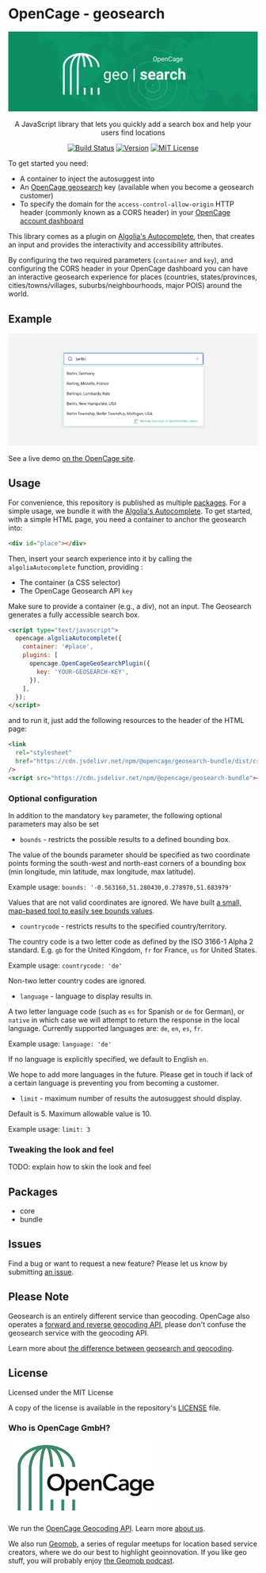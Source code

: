 # OpenCage - geosearch

<div align="center">

[![header](/resources/OpenCage-geosearch-header.png)](https://opencagedata.com/geosearch)

<p>A JavaScript library that lets you quickly add a search box and help your users find locations</p>

[![Build Status](https://app.travis-ci.com/OpenCageData/geosearch.svg?token=8YN5QSo2Lnt3LymLoxZZ&branch=develop)](https://app.travis-ci.com/OpenCageData/geosearch)
[![Version](https://img.shields.io/npm/v/@opencage/geosearch-core.svg?style=flat-square)](https://www.npmjs.com/package/@opencage/geosearch-core)
[![MIT License](https://img.shields.io/badge/License-MIT-green.svg?style=flat-square)](LICENSE)

</div>

To get started you need:

- A container to inject the autosuggest into
- An [OpenCage geosearch](https://opencagedata.com/geosearch) key (available when you become a geosearch customer)
- To specify the domain for the `access-control-allow-origin` HTTP header (commonly known as a CORS header) in your [OpenCage account dashboard](https://opencagedata.com/dashboard)

This library comes as a plugin on [Algolia's Autocomplete](https://github.com/algolia/autocomplete), then, that creates an input and provides the interactivity and accessibility attributes.

By configuring the two required parameters (`container` and `key`), and configuring the CORS header in your OpenCage dashboard you can have an interactive geosearch experience for places (countries, states/provinces, cities/towns/villages, suburbs/neighbourhoods, major POIS) around the world.

## Example

![header](/resources/screenshot-results-berlin.png)

See a live demo [on the OpenCage site](https://opencagedata.com/geosearch).

## Usage

For convenience, this repository is published as multiple [packages](#Packages). For a simple usage, we bundle it with the [Algolia's Autocomplete](https://github.com/algolia/autocomplete).
To get started, with a simple HTML page, you need a container to anchor the geosearch into:

```html
<div id="place"></div>
```

Then, insert your search experience into it by calling the `algoliaAutocomplete` function, providing :

- The container (a CSS selector)
- The OpenCage Geosearch API `key`

Make sure to provide a container (e.g., a div), not an input. The Geosearch generates a fully accessible search box.

```html
<script type="text/javascript">
  opencage.algoliaAutocomplete({
    container: '#place',
    plugins: [
      opencage.OpenCageGeoSearchPlugin({
        key: 'YOUR-GEOSEARCH-KEY',
      }),
    ],
  });
</script>
```

and to run it, just add the following resources to the header of the HTML page:

```html
<link
  rel="stylesheet"
  href="https://cdn.jsdelivr.net/npm/@opencage/geosearch-bundle/dist/css/autocomplete-theme-classic.min.css"
/>
<script src="https://cdn.jsdelivr.net/npm/@opencage/geosearch-bundle"></script>
```

### Optional configuration

In addition to the mandatory `key` parameter, the following optional parameters may also be set

  * `bounds` - restricts the possible results to a defined bounding box.

  The value of the bounds parameter should be specified as two coordinate points forming the south-west and north-east corners of a bounding box (min longitude, min latitude, max longitude, max latitude).

  Example usage:
    `bounds: '-0.563160,51.280430,0.278970,51.683979'`

  Values that are not valid coordinates are ignored. We have built [a small, map-based tool to easily see bounds values](https://opencagedata.com/bounds-finder). 
 
  * `countrycode` - restricts results to the specified country/territory.

  The country code is a two letter code as defined by the ISO 3166-1 Alpha 2 standard. E.g. `gb` for the United Kingdom, `fr` for France, `us` for United States.

  Example usage:
    `countrycode: 'de'`

  Non-two letter country codes are ignored. 
  
  * `language` - language to display results in.

  A two letter language code (such as `es` for Spanish or `de` for German), or `native` in which case we will attempt to return the response in the local language.
  Currently supported languages are: `de`, `en`, `es`, `fr`.

  Example usage:
    `language: 'de'`

  If no language is explicitly specified, we default to English `en`. 
  
  We hope to add more languages in the future. Please get in touch if lack of a certain language is preventing you from becoming a customer. 

  * `limit` - maximum number of results the autosuggest should display.
  
  Default is 5. Maximum allowable value is 10.

  Example usage:
    `limit: 3`

### Tweaking the look and feel

TODO: explain how to skin the look and feel

## Packages

- core
- bundle

## Issues

Find a bug or want to request a new feature? Please let us know by submitting [an issue](https://github.com/OpenCageData/geosearch/issues).

## Please Note

Geosearch is an entirely different service than geocoding. OpenCage also operates a [forward and reverse geocoding API](https://opencagedata.com/api), please don't confuse the geosearch service with the geocoding API. 

Learn more about [the difference between geosearch and geocoding](https://opencagedata.com/guides/the-difference-between-geocoding-and-geosearch). 

## License

Licensed under the MIT License

A copy of the license is available in the repository's [LICENSE](LICENSE) file.

### Who is OpenCage GmbH?

<a href="https://opencagedata.com"><img src="opencage_logo_300_150.png"></a>

We run the [OpenCage Geocoding API](https://opencagedata.com/api). Learn more [about us](https://opencagedata.com/about). 

We also run [Geomob](https://thegeomob.com), a series of regular meetups for location based service creators, where we do our best to highlight geoinnovation. If you like geo stuff, you will probably enjoy [the Geomob podcast](https://thegeomob.com/podcast/).
